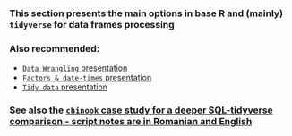 ### This section presents the main options in base R and (mainly) `tidyverse` for data frames processing

### Also recommended:
- [`Data Wrangling` presentation](https://stats220.earo.me/04-data-wrangle.html#1)
- [`Factors & date-times` presentation](https://stats220.earo.me/05-fcts-dates.html#1)
- [`Tidy data` presentation](https://stats220.earo.me/06-tidy-data.html#1)

### See also the [`chinook` case study for a deeper SQL-tidyverse comparison - script notes are in Romanian and English](https://github.com/marinfotache/Baze-de-date-I/tree/master/chinook%20-%20studiu%20de%20caz%20(SQL%20%26%20tidyverse))
